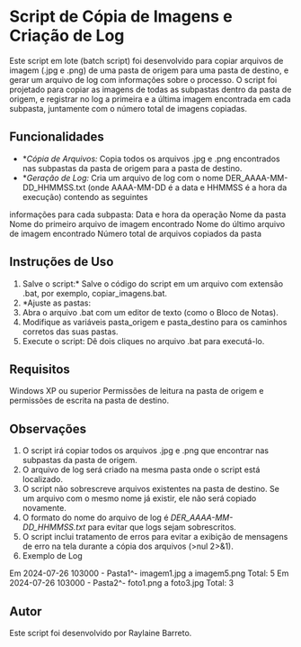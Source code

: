 # Script de Cópia de Imagens e Criação de Log
Este script em lote (batch script) foi desenvolvido para copiar arquivos de imagem (.jpg e .png) de uma pasta de origem para uma pasta de destino, e gerar um arquivo de log com informações sobre o processo. O script foi projetado para copiar as imagens de todas as subpastas dentro da pasta de origem, e registrar no log a primeira e a última imagem encontrada em cada subpasta, juntamente com o número total de imagens copiadas.

## Funcionalidades

*   **Cópia de Arquivos:* Copia todos os arquivos .jpg e .png encontrados nas subpastas da pasta de origem para a pasta de destino.
*   **Geração de Log:* Cria um arquivo de log com o nome DER_AAAA-MM-DD_HHMMSS.txt (onde AAAA-MM-DD é a data e HHMMSS é a hora da execução) contendo as seguintes 

informações para cada subpasta:
Data e hora da operação
Nome da pasta
Nome do primeiro arquivo de imagem encontrado
Nome do último arquivo de imagem encontrado
Número total de arquivos copiados da pasta

## Instruções de Uso
1. Salve o script:* Salve o código do script em um arquivo com extensão .bat, por exemplo, copiar_imagens.bat.
2. *Ajuste as pastas:
3. Abra o arquivo .bat com um editor de texto (como o Bloco de Notas).
4. Modifique as variáveis pasta_origem e pasta_destino para os caminhos corretos das suas pastas.
5. Execute o script: Dê dois cliques no arquivo .bat para executá-lo.

## Requisitos
Windows XP ou superior
Permissões de leitura na pasta de origem e permissões de escrita na pasta de destino.

## Observações
1. O script irá copiar todos os arquivos .jpg e .png que encontrar nas subpastas da pasta de origem.
2. O arquivo de log será criado na mesma pasta onde o script está localizado.
3. O script não sobrescreve arquivos existentes na pasta de destino. Se um arquivo com o mesmo nome já existir, ele não será copiado novamente.
4. O formato do nome do arquivo de log é *DER_AAAA-MM-DD_HHMMSS.txt* para evitar que logs sejam sobrescritos.
5. O script inclui tratamento de erros para evitar a exibição de mensagens de erro na tela durante a cópia dos arquivos (>nul 2>&1).
6. Exemplo de Log

Em 2024-07-26 103000 - Pasta1^- imagem1.jpg a imagem5.png Total: 5
Em 2024-07-26 103000 - Pasta2^- foto1.png a foto3.jpg Total: 3


## Autor
Este script foi desenvolvido por Raylaine Barreto.
